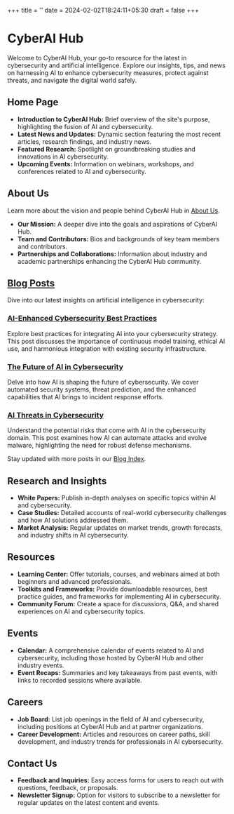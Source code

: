 +++
title = ''
date = 2024-02-02T18:24:11+05:30
draft = false
+++

# CyberAI Hub

Welcome to CyberAI Hub, your go-to resource for the latest in cybersecurity and artificial intelligence. Explore our insights, tips, and news on harnessing AI to enhance cybersecurity measures, protect against threats, and navigate the digital world safely.

## Home Page

- **Introduction to CyberAI Hub:** Brief overview of the site's purpose, highlighting the fusion of AI and cybersecurity.
- **Latest News and Updates:** Dynamic section featuring the most recent articles, research findings, and industry news.
- **Featured Research:** Spotlight on groundbreaking studies and innovations in AI cybersecurity.
- **Upcoming Events:** Information on webinars, workshops, and conferences related to AI and cybersecurity.

## About Us

Learn more about the vision and people behind CyberAI Hub in [About Us](/first/about/).

- **Our Mission:** A deeper dive into the goals and aspirations of CyberAI Hub.
- **Team and Contributors:** Bios and backgrounds of key team members and contributors.
- **Partnerships and Collaborations:** Information about industry and academic partnerships enhancing the CyberAI Hub community.

## [Blog Posts](/first/posts/)

Dive into our latest insights on artificial intelligence in cybersecurity:

### [AI-Enhanced Cybersecurity Best Practices](/first/posts/one/)

Explore best practices for integrating AI into your cybersecurity strategy. This post discusses the importance of continuous model training, ethical AI use, and harmonious integration with existing security infrastructure.

### [The Future of AI in Cybersecurity](/first/posts/two/)

Delve into how AI is shaping the future of cybersecurity. We cover automated security systems, threat prediction, and the enhanced capabilities that AI brings to incident response efforts.

### [AI Threats in Cybersecurity](/first/posts/three/)

Understand the potential risks that come with AI in the cybersecurity domain. This post examines how AI can automate attacks and evolve malware, highlighting the need for robust defense mechanisms.

Stay updated with more posts in our [Blog Index](/first/posts/).

## Research and Insights

- **White Papers:** Publish in-depth analyses on specific topics within AI and cybersecurity.
- **Case Studies:** Detailed accounts of real-world cybersecurity challenges and how AI solutions addressed them.
- **Market Analysis:** Regular updates on market trends, growth forecasts, and industry shifts in AI cybersecurity.

## Resources

- **Learning Center:** Offer tutorials, courses, and webinars aimed at both beginners and advanced professionals.
- **Toolkits and Frameworks:** Provide downloadable resources, best practice guides, and frameworks for implementing AI in cybersecurity.
- **Community Forum:** Create a space for discussions, Q&A, and shared experiences on AI and cybersecurity topics.

## Events

- **Calendar:** A comprehensive calendar of events related to AI and cybersecurity, including those hosted by CyberAI Hub and other industry events.
- **Event Recaps:** Summaries and key takeaways from past events, with links to recorded sessions where available.

## Careers

- **Job Board:** List job openings in the field of AI and cybersecurity, including positions at CyberAI Hub and at partner organizations.
- **Career Development:** Articles and resources on career paths, skill development, and industry trends for professionals in AI cybersecurity.

## Contact Us

- **Feedback and Inquiries:** Easy access forms for users to reach out with questions, feedback, or proposals.
- **Newsletter Signup:** Option for visitors to subscribe to a newsletter for regular updates on the latest content and events.
